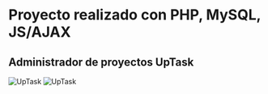 # Proyecto realizado con PHP, MySQL, JS/AJAX
## Administrador de proyectos UpTask
![UpTask](https://i.imgur.com/kAsjoOT.png)
![UpTask](https://i.imgur.com/sZzYTma.png)